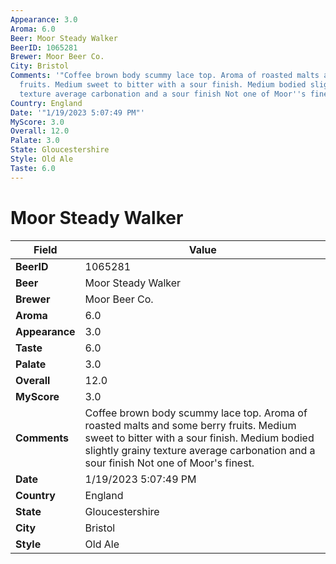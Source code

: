 ```yaml
---
Appearance: 3.0
Aroma: 6.0
Beer: Moor Steady Walker
BeerID: 1065281
Brewer: Moor Beer Co.
City: Bristol
Comments: '"Coffee brown body scummy lace top. Aroma of roasted malts and some berry
  fruits. Medium sweet to bitter with a sour finish. Medium bodied slightly grainy
  texture average carbonation and a sour finish Not one of Moor''s finest."'
Country: England
Date: '"1/19/2023 5:07:49 PM"'
MyScore: 3.0
Overall: 12.0
Palate: 3.0
State: Gloucestershire
Style: Old Ale
Taste: 6.0
---
```


# Moor Steady Walker

| Field         | Value |
|---------------|-------|
| **BeerID** | 1065281 |
| **Beer** | Moor Steady Walker |
| **Brewer** | Moor Beer Co. |
| **Aroma** | 6.0 |
| **Appearance** | 3.0 |
| **Taste** | 6.0 |
| **Palate** | 3.0 |
| **Overall** | 12.0 |
| **MyScore** | 3.0 |
| **Comments** | Coffee brown body scummy lace top. Aroma of roasted malts and some berry fruits. Medium sweet to bitter with a sour finish. Medium bodied slightly grainy texture average carbonation and a sour finish Not one of Moor's finest. |
| **Date** | 1/19/2023 5:07:49 PM |
| **Country** | England |
| **State** | Gloucestershire |
| **City** | Bristol |
| **Style** | Old Ale |
